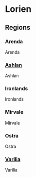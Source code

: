# Lorien

## Regions

### Arenda

<div class="script">Arenda</div>

### [Ashlan](ashlan/)

<div class="script">Ashlan</div>

### Ironlands

<div class="script">Ironlands</div>

### Mirvale

<div class="script">Mirvale</div>

### Ostra

<div class="script">Ostra</div>

### [Varilia](varilia/)

<div class="script">Varilia</div>
